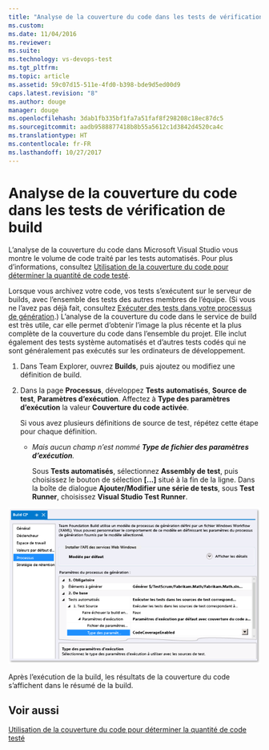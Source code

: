 ```yaml
---
title: "Analyse de la couverture du code dans les tests de vérification de build | Microsoft Docs"
ms.custom: 
ms.date: 11/04/2016
ms.reviewer: 
ms.suite: 
ms.technology: vs-devops-test
ms.tgt_pltfrm: 
ms.topic: article
ms.assetid: 59c07d15-511e-4fd0-b398-bde9d5ed00d9
caps.latest.revision: "8"
ms.author: douge
manager: douge
ms.openlocfilehash: 3dab1fb335bf1fa7a51faf8f298208c18ec87dc5
ms.sourcegitcommit: aadb9588877418b8b55a5612c1d3842d4520ca4c
ms.translationtype: HT
ms.contentlocale: fr-FR
ms.lasthandoff: 10/27/2017
---
```

# <a name="analyzing-code-coverage-in-build-verification-tests"></a>Analyse de la couverture du code dans les tests de vérification de build
L’analyse de la couverture du code dans Microsoft Visual Studio vous montre le volume de code traité par les tests automatisés. Pour plus d’informations, consultez [Utilisation de la couverture du code pour déterminer la quantité de code testé](../test/using-code-coverage-to-determine-how-much-code-is-being-tested.md).  
  
 Lorsque vous archivez votre code, vos tests s’exécutent sur le serveur de builds, avec l’ensemble des tests des autres membres de l’équipe. (Si vous ne l’avez pas déjà fait, consultez [Exécuter des tests dans votre processus de génération](http://msdn.microsoft.com/Library/d05743a1-c5cf-447e-bed9-bed3cb595e38).) L’analyse de la couverture du code dans le service de build est très utile, car elle permet d’obtenir l’image la plus récente et la plus complète de la couverture du code dans l’ensemble du projet. Elle inclut également des tests système automatisés et d’autres tests codés qui ne sont généralement pas exécutés sur les ordinateurs de développement.  
  
1.  Dans Team Explorer, ouvrez **Builds**, puis ajoutez ou modifiez une définition de build.  
  
2.  Dans la page **Processus**, développez **Tests automatisés**, **Source de test**, **Paramètres d’exécution**. Affectez à **Type des paramètres d’exécution** la valeur **Couverture du code activée**.  
  
     Si vous avez plusieurs définitions de source de test, répétez cette étape pour chaque définition.  
  
    -   *Mais aucun champ n’est nommé **Type de fichier des paramètres d’exécution**.*  
  
         Sous **Tests automatisés**, sélectionnez **Assembly de test**, puis choisissez le bouton de sélection **[...]** situé à la fin de la ligne. Dans la boîte de dialogue **Ajouter/Modifier une série de tests**, sous **Test Runner**, choisissez **Visual Studio Test Runner**.  
  
 ![Définition de build pour la couverture du code](../test/media/codecoverage-plaincc.png "CodeCoverage-plainCC")  
  
 Après l’exécution de la build, les résultats de la couverture du code s’affichent dans le résumé de la build.  
  
## <a name="see-also"></a>Voir aussi  
 [Utilisation de la couverture du code pour déterminer la quantité de code testé](../test/using-code-coverage-to-determine-how-much-code-is-being-tested.md)
